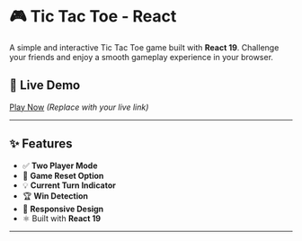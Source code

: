 # 🎮 Tic Tac Toe - React

A simple and interactive Tic Tac Toe game built with **React 19**. Challenge your friends and enjoy a smooth gameplay experience in your browser.

## 🚀 Live Demo
[Play Now](https://tic-tac-toe-lphg.onrender.com) *(Replace with your live link)*

---

## ✨ Features

- ✅ **Two Player Mode**
- 🔄 **Game Reset Option**
- 💡 **Current Turn Indicator**
- 🏆 **Win Detection**
- 📱 **Responsive Design**
- ⚛️ Built with **React 19**

---
